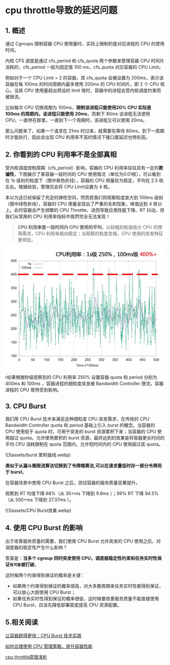 # cpu throttle导致的延迟问题

## 1. 概述

通过 Cgroups 限制容器 CPU 使用量时，实际上限制的是对应进程的 CPU 的使用时间。

内核 CFS 调度是通过 cfs_period 和 cfs_quota 两个参数来管理容器 CPU 时间片消耗的，cfs_period 一般为固定值 100 ms，cfs_quota 对应容器的 CPU Limit。

例如对于一个 CPU Limit = 2 的容器，其 cfs_quota 会被设置为 200ms，表示该容器在每 100ms 的时间周期内最多使用 200ms 的 CPU 时间片，即 2 个 CPU 核心。当其 CPU 使用量超出预设的 limit 值时，容器中的进程会受内核调度约束而被限流。

比如每次 CPU 切换周期为 100ms，**限制该进程只能使用20% CPU 实际是 100ms 的周期内，该进程只能使用 20ms**，而剩下 80ms 该进程无法使用 CPU，一直停在那里。一直到下一个周期时，该进程又可以使用 20ms。

那么问题来了，如果一个请求在 21ms 时过来，就需要先等待 80ms，到下一周期时才能执行，因此会出现 CPU 利用率不高的情况下接口尾延迟也特别高。



## 2. 你看到的 CPU 利用率不是全部真相

受内核调度控制周期（cfs_period）影响，容器的 CPU 利用率往往具有一定的**欺骗性**，下图展示了某容器一段时间的 CPU 使用情况（单位为0.01核），可以看到在 1s 级别的粒度下（图中紫色折线），容器的 CPU 用量较为稳定，平均在 2.5 核左右。根据经验，管理员会将 CPU Limit设置为 4 核。

本以为这已经保留了充足的弹性空间，然而若我们将观察粒度放大到 100ms 级别（图中绿色折线），容器的 CPU 用量呈现出了严重的毛刺现象，峰值达到 4 核以上。此时容器会产生频繁的 CPU Throttle，进而导致应用性能下降、RT 抖动，但我们从常用的 CPU 利用率指标中竟然完全无法发现！

> **CPU 利用率是一段时间内 CPU 使用的平均**，以较粗的粒度统计 CPU 的使用需求，CPU 利用率趋向稳定；当观察的粒度变细，CPU 使用的突发特征更明显。

![](assets/cpu监控.webp)

r如果根据秒级观察到的 CPU 利用率 250% 设置容器 quota 和 period 分别为 400ms 和 100ms ，容器进程的细粒度突发被 Bandwidth Controller 限流，容器进程的 CPU 使用受到影响。



## 3. CPU Burst 

我们用 CPU Burst 技术来满足这种细粒度 CPU 突发需求，在传统的 CPU Bandwidth Controller quota 和 period 基础上引入 burst 的概念。当容器的 CPU 使用低于 quota 时，可用于突发的 burst 资源累积下来；当容器的 CPU 使用超过 quota，允许使用累积的 burst 资源。最终达到的效果是将容器更长时间的平均 CPU 消耗限制在 quota 范围内，允许短时间内的 CPU 使用超过其 quota。

![](assets/burst 累积曲线.webp)

**类似于从漏斗桶限流算法切换到了令牌桶算法,可以在请求量低时存一部分令牌用于 burst**。

在容器场景中使用 CPU Burst 之后，测试容器的服务质量显著提升。

观察到 RT 均值下降 68%（从 30+ms 下降到 9.6ms ）；99%  RT 下降 94.5%（从 500+ms 下降到 27.37ms ）。

![](assets/CPU Burst效果.webp)



## 4. 使用 CPU Burst 的影响

出于改善服务质量的需要，我们使用 CPU Burst 允许突发的 CPU 使用之后，对调度器的稳定性产生什么影响？

答案是：**当多个 cgroup 同时突发使用 CPU，调度器稳定性约束和任务实时性保证`有可能`被打破**。

这时候两个约束得到保证的概率是关键：

* 如果两个约束得到保证的概率很高，对大多数周期来任务实时性都得到保证，可以放心大胆使用 CPU Burst；
* 如果任务实时性得到保证的概率很低，这时候要改善服务质量不能直接使用 CPU Burst，应该先降低部署密度提高 CPU 资源配置。



## 5.相关阅读

[让容器跑得更快：CPU Burst 技术实践](https://mp.weixin.qq.com/s?__biz=MzUzNzYxNjAzMg==&mid=2247519934&idx=1&sn=e87d2ab211516965ae3ffb51297df767&chksm=fae68571cd910c67b203d0d95023357a29ef9cd1ff956b3784ac3ebf490edfeb1f1ac6d75f74&scene=21#wechat_redirect)

[如何合理使用 CPU 管理策略，提升容器性能](https://mp.weixin.qq.com/s/N7UWOjqEnZ8oojWgFGBOlQ)

[cpu throttle原理浅析](https://blog.csdn.net/huang987246510/article/details/118424808)